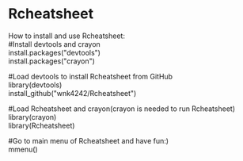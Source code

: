 # Rcheatsheet
How to install and use Rcheatsheet:\
#Install devtools and crayon\
install.packages("devtools")\
install.packages("crayon")



#Load devtools to install Rcheatsheet from GitHub\
library(devtools)\
install_github("wnk4242/Rcheatsheet")




#Load Rcheatsheet and crayon(crayon is needed to run Rcheatsheet)\
library(crayon)\
library(Rcheatsheet)




#Go to main menu of Rcheatsheet and have fun:)\
mmenu()
